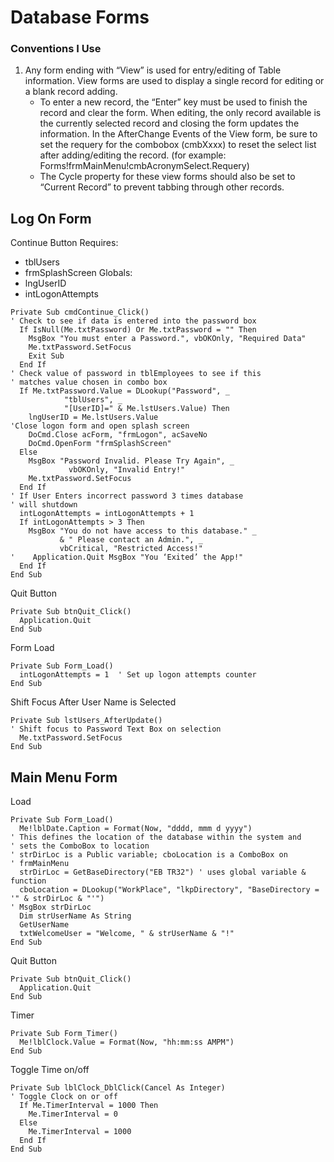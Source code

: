 # Database Forms

### Conventions I Use
1. Any form ending with “View” is used for entry/editing of Table information. View forms are used to display a single record for editing or a blank record adding.   
    - To enter a new record, the “Enter” key must be used to finish the record and clear the form. When editing, the only record available is the currently selected record and closing the form updates the information. In the AfterChange Events of the View form, be sure to set the requery for the combobox (cmbXxxx) to reset the select list after adding/editing the record. (for example: Forms!frmMainMenu!cmbAcronymSelect.Requery)  
    - The Cycle property for these view forms should also be set to “Current Record” to prevent tabbing through other records.

## Log On Form
Continue Button
Requires:
-  tblUsers
-  frmSplashScreen
Globals:
- lngUserID 
- intLogonAttempts
```vbscript
Private Sub cmdContinue_Click()
' Check to see if data is entered into the password box
  If IsNull(Me.txtPassword) Or Me.txtPassword = "" Then
    MsgBox "You must enter a Password.", vbOKOnly, "Required Data"
    Me.txtPassword.SetFocus
    Exit Sub
  End If
' Check value of password in tblEmployees to see if this
' matches value chosen in combo box
  If Me.txtPassword.Value = DLookup("Password", _
            "tblUsers", _
            "[UserID]=" & Me.lstUsers.Value) Then
    lngUserID = Me.lstUsers.Value
'Close logon form and open splash screen
    DoCmd.Close acForm, "frmLogon", acSaveNo
    DoCmd.OpenForm "frmSplashScreen"
  Else
    MsgBox "Password Invalid. Please Try Again", _
             vbOKOnly, "Invalid Entry!"
    Me.txtPassword.SetFocus
  End If
' If User Enters incorrect password 3 times database 
' will shutdown
  intLogonAttempts = intLogonAttempts + 1
  If intLogonAttempts > 3 Then
    MsgBox "You do not have access to this database." _
           & " Please contact an Admin.", _
           vbCritical, "Restricted Access!"
'    Application.Quit MsgBox "You ‘Exited’ the App!"
  End If
End Sub
```

Quit Button
```vbscript
Private Sub btnQuit_Click()
  Application.Quit
End Sub
```

Form Load
```vbscript
Private Sub Form_Load()
  intLogonAttempts = 1  ' Set up logon attempts counter
End Sub
```

Shift Focus After User Name is Selected
```vbscript
Private Sub lstUsers_AfterUpdate()
' Shift focus to Password Text Box on selection
  Me.txtPassword.SetFocus
End Sub
```

## Main Menu Form

Load
```vbscript
Private Sub Form_Load()
  Me!lblDate.Caption = Format(Now, "dddd, mmm d yyyy")
' This defines the location of the database within the system and 
' sets the ComboBox to location
' strDirLoc is a Public variable; cboLocation is a ComboBox on 
' frmMainMenu
  strDirLoc = GetBaseDirectory("EB TR32") ' uses global variable & function
  cboLocation = DLookup("WorkPlace", "lkpDirectory", "BaseDirectory = '" & strDirLoc & "'")
' MsgBox strDirLoc
  Dim strUserName As String
  GetUserName
  txtWelcomeUser = "Welcome, " & strUserName & "!"
End Sub
```

Quit Button
```vbscript
Private Sub btnQuit_Click()
  Application.Quit
End Sub
```

Timer
```vbscript
Private Sub Form_Timer()
  Me!lblClock.Value = Format(Now, "hh:mm:ss AMPM")
End Sub
```

Toggle Time on/off
```vbscript
Private Sub lblClock_DblClick(Cancel As Integer)
' Toggle Clock on or off
  If Me.TimerInterval = 1000 Then
    Me.TimerInterval = 0
  Else
    Me.TimerInterval = 1000
  End If
End Sub
```

